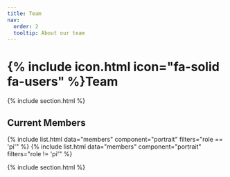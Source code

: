 ```yaml
---
title: Team
nav:
  order: 2
  tooltip: About our team
---
```


# {% include icon.html icon="fa-solid fa-users" %}Team



{% include section.html %}

## Current Members

{% include list.html data="members" component="portrait" filters="role == 'pi'" %}
{% include list.html data="members" component="portrait" filters="role != 'pi'" %}

{% include section.html %}
